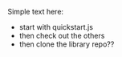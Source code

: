 Simple text here:
- start with quickstart.js
- then check out the others
- then clone the library repo??

